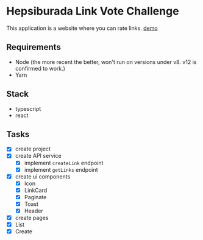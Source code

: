 # Hepsiburada Link Vote Challenge

This application is a website where you can rate links.
[demo](https://hepsiburada-link-vote-challenge.vercel.app/)

## Requirements

- Node (the more recent the better, won't run on versions under v8. v12 is confirmed to work.)
- Yarn

## Stack

- typescript
- react

## Tasks

- [x] create project
- [x] create API service
  - [x] implement `createLink` endpoint
  - [x] implement `getLinks` endpoint
- [x] create ui components
  - [x] Icon
  - [x] LinkCard
  - [x] Paginate
  - [x] Toast
  - [x] Header
- [x] create pages
- [x] List
- [x] Create
